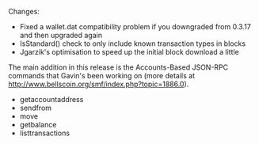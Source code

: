 Changes:
* Fixed a wallet.dat compatibility problem if you downgraded from 0.3.17 and then upgraded again
* IsStandard() check to only include known transaction types in blocks
* Jgarzik's optimisation to speed up the initial block download a little

The main addition in this release is the Accounts-Based JSON-RPC commands that Gavin's been working on (more details at http://www.bellscoin.org/smf/index.php?topic=1886.0).  
* getaccountaddress
* sendfrom
* move
* getbalance
* listtransactions
